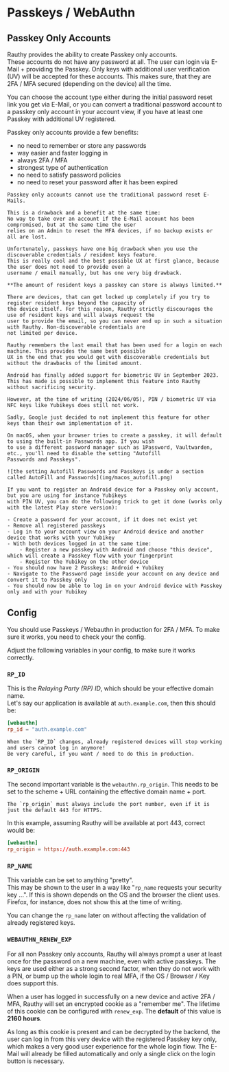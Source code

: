 # Passkeys / WebAuthn

## Passkey Only Accounts

Rauthy provides the ability to create Passkey only accounts.  
These accounts do not have any password at all. The user can login via E-Mail + providing the Passkey. Only keys
with additional user verification (UV) will be accepted for these accounts. This makes sure, that they are 2FA / MFA
secured (depending on the device) all the time.

You can choose the account type either during the initial password reset link you get via E-Mail, or you can
convert a traditional password account to a passkey only account in your account view, if you have at least
one Passkey with additional UV registered.

Passkey only accounts provide a few benefits:

- no need to remember or store any passwords
- way easier and faster logging in
- always 2FA / MFA
- strongest type of authentication
- no need to satisfy password policies
- no need to reset your password after it has been expired

```admonish caution
Passkey only accounts cannot use the traditional password reset E-Mails.

This is a drawback and a benefit at the same time:  
No way to take over an account if the E-Mail account has been compromised, but at the same time the user
relies on an Admin to reset the MFA devices, if no backup exists or all are lost.
```

```admonish note
Unfortunately, passkeys have one big drawback when you use the discoverable credentials / resident keys feature.
This is really cool and the best possible UX at first glance, because the user does not need to provide even a 
username / email manually, but has one very big drawback.

**The amount of resident keys a passkey can store is always limited.**

There are devices, that can get locked up completely if you try to register resident keys beyond the capacity of 
the device itself. For this reason, Rauthy strictly discourages the use of resident keys and will always request the
user to provide the email, so you can never end up in such a situation with Rauthy. Non-discoverable credentials are
not limited per device.

Rauthy remembers the last email that has been used for a login on each machine. This provides the same best possible
UX in the end that you would get with discoverable credentials but without the drawbacks of the limited amount.
```

```admonish info
Android has finally added support for biometric UV in September 2023.  
This has made is possible to implement this feature into Rauthy without sacrificing security.

However, at the time of writing (2024/06/05), PIN / biometric UV via NFC keys like Yubikeys does still not work. 

Sadly, Google just decided to not implement this feature for other keys than their own implementation of it.
```

```admonish note
On macOS, when your browser tries to create a passkey, it will default to using the built-in Passwords app. If you wish 
to use a different password manager such as 1Password, Vaultwarden, etc., you'll need to disable the setting "Autofill 
Passwords and Passkeys".

![the setting Autofill Passwords and Passkeys is under a section called AutoFill and Passwords](img/macos_autofill.png)
```

```admonish hint
If you want to register an Android device for a Passkey only account, but you are using for instance Yubikeys
with PIN UV, you can do the following trick to get it done (works only with the latest Play store version):

- Create a password for your account, if it does not exist yet
- Remove all registered passkeys
- Log in to your account view on your Android device and another device that works with your Yubikey
- With both devices logged in at the same time:
    - Register a new passkey with Android and choose "this device", which will create a Passkey flow with your fingerprint
    - Register the Yubikey on the other device
- You should now have 2 Passkeys: Android + Yubikey
- Navigate to the Password page inside your account on any device and convert it to Passkey only
- You should now be able to log in on your Android device with Passkey only and with your Yubikey
```

## Config

You should use Passkeys / Webauthn in production for 2FA / MFA.
To make sure it works, you need to check your the config.

Adjust the following variables in your config, to make sure it works correctly.

### `RP_ID`

This is the *Relaying Party (RP) ID*, which should be your effective domain name.  
Let's say our application is available at `auth.example.com`, then this should be:

```toml
[webauthn]
rp_id = "auth.example.com"
```

```admonish caution
When the `RP_ID` changes, already registered devices will stop working and users cannot log in anymore!
Be very careful, if you want / need to do this in production.
```

### `RP_ORIGIN`

The second important variable is the `webauthn.rp_origin`. This needs to be set to the scheme + URL containing the
effective domain name + port.

```admonish caution
The `rp_origin` must always include the port number, even if it is just the default 443 for HTTPS.
```

In this example, assuming Rauthy will be available at port 443, correct would be:

```toml
[webauthn]
rp_origin = https://auth.example.com:443
```

### `RP_NAME`

This variable can be set to anything "pretty".  
This may be shown to the user in a way like "`rp_name` requests your security key ...". If this is shown depends on the
OS and the browser the client uses. Firefox, for instance, does not show this at the time of writing.

You can change the `rp_name` later on without affecting the validation of already registered keys.

### `WEBAUTHN_RENEW_EXP`

For all non Passkey only accounts, Rauthy will always prompt a user at least once for the password on a new machine,
even with active
passkeys. The keys are used either as a strong second factor, when they do not work with a PIN, or bump up the whole
login to real MFA, if the OS / Browser / Key does support this.

When a user has logged in successfully on a new device and active 2FA / MFA, Rauthy will set an encrypted cookie as a
"remember me". The lifetime of this cookie can be configured with `renew_exp`. The **default** of this value is **2160
hours**.

As long as this cookie is present and can be decrypted by the backend, the user can log in from this very
device with the registered Passkey key only, which makes a very good user experience for the whole login flow.
The E-Mail will already be filled automatically and only a single click on the login button is necessary.
